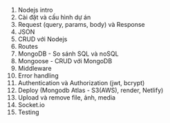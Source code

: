 1. Nodejs intro
2. Cài đặt và cấu hình dự án
3. Request (query, params, body) và Response
4. JSON
5. CRUD với Nodejs
6. Routes
7. MongoDB - So sánh SQL và noSQL
8. Mongoose - CRUD với MongoDB
9. Middleware
10. Error handling
11. Authentication và Authorization (jwt, bcrypt)
12. Deploy (Mongodb Atlas - S3(AWS), render, Netlify)
13. Upload và remove file, ảnh, media
14. Socket.io
15. Testing
